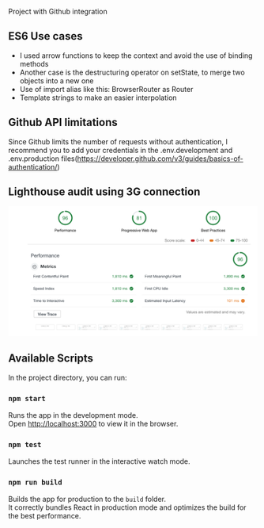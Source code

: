 Project with Github integration


## ES6 Use cases

- I used arrow functions to keep the context and avoid the use of binding methods
- Another case is the destructuring operator on setState, to merge two objects into a new one
- Use of import alias like this: BrowserRouter as Router
- Template strings to make an easier interpolation

## Github API limitations
Since Github limits the number of requests without authentication, I recommend you to add your credentials in the .env.development and .env.production files(https://developer.github.com/v3/guides/basics-of-authentication/)

## Lighthouse audit using 3G connection
![Lighthouse](Lighthouse.png?raw=true "Lighthouse")

## Available Scripts

In the project directory, you can run:

### `npm start`

Runs the app in the development mode.<br>
Open [http://localhost:3000](http://localhost:3000) to view it in the browser.

### `npm test`

Launches the test runner in the interactive watch mode.<br>

### `npm run build`

Builds the app for production to the `build` folder.<br>
It correctly bundles React in production mode and optimizes the build for the best performance.

